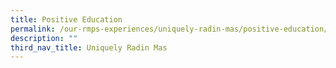 ```yaml
---
title: Positive Education
permalink: /our-rmps-experiences/uniquely-radin-mas/positive-education/
description: ""
third_nav_title: Uniquely Radin Mas
---
```

